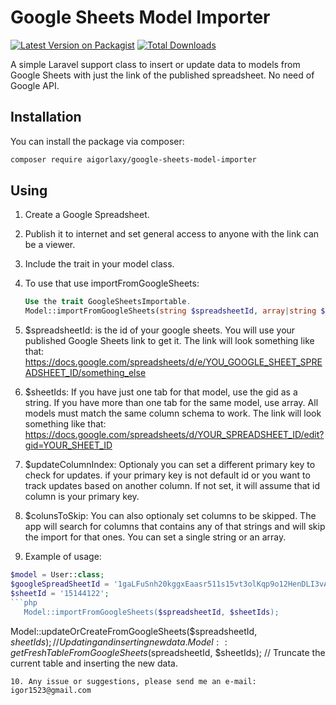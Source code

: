 # Google Sheets Model Importer

[![Latest Version on Packagist](https://img.shields.io/packagist/v/aigorlaxy/google-sheets-model-importer.svg?style=flat-square)](https://packagist.org/packages/aigorlaxy/google-sheets-model-importer)
[![Total Downloads](https://img.shields.io/packagist/dt/aigorlaxy/google-sheets-model-importer.svg?style=flat-square)](https://packagist.org/packages/aigorlaxy/google-sheets-model-importer)

A simple Laravel support class to insert or update data to models from Google Sheets with just the link of the published spreadsheet. No need of Google API.

## Installation
You can install the package via composer:

```bash
composer require aigorlaxy/google-sheets-model-importer
```

## Using

1. Create a Google Spreadsheet.

2. Publish it to internet and set general access to anyone with the link can be a viewer.

3. Include the trait in your model class.

4. To use that use importFromGoogleSheets:
   ```php
   Use the trait GoogleSheetsImportable.
   Model::importFromGoogleSheets(string $spreadsheetId, array|string $sheetIds, array $columnsToSkip = [], ?string $updateColumnIndex = 'id')
   ```
5. $spreadsheetId: is the id of your google sheets. You will use your published Google Sheets link to get it.
  The link will look something like that: https://docs.google.com/spreadsheets/d/e/YOU_GOOGLE_SHEET_SPREADSHEET_ID/something_else
6. $sheetIds: If you have just one tab for that model, use the gid as a string. If you have more than one tab for the same model, use array. All models must match the same column schema to work.
  The link will look something like that: 
  https://docs.google.com/spreadsheets/d/YOUR_SPREADSHEET_ID/edit?gid=YOUR_SHEET_ID

7. $updateColumnIndex: Optionaly you can set a different primary key to check for updates. if your primary key is not default id or you want to track updates based on another column. If not set, it will assume that id column is your primary key.
8. $colunsToSkip: You can also optionaly set columns to be skipped. The app will search for columns that contains any of that strings and will skip the import for that ones. You can set a single string or an array.

9. Example of usage:
```php
$model = User::class;
$googleSpreadSheetId = '1gaLFuSnh20kggxEaasr511s15vt3olKqp9o12HenDLI3vA7pg';
$sheetId = '15144122';
```php
   Model::importFromGoogleSheets($spreadsheetId, $sheetIds);
```
  Model::updateOrCreateFromGoogleSheets($spreadsheetId, $sheetIds); // Updating and inserting new data.
  Model::getFreshTableFromGoogleSheets($spreadsheetId, $sheetIds); // Truncate the current table and inserting the new data.
```
10. Any issue or suggestions, please send me an e-mail: igor1523@gmail.com
